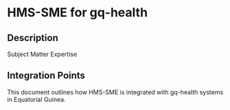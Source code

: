 # HMS-SME for gq-health

## Description

Subject Matter Expertise

## Integration Points

This document outlines how HMS-SME is integrated with gq-health systems in Equatorial Guinea.
